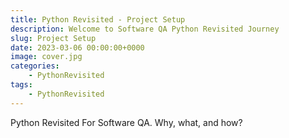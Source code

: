 ```yaml
---
title: Python Revisited - Project Setup
description: Welcome to Software QA Python Revisited Journey
slug: Project Setup
date: 2023-03-06 00:00:00+0000
image: cover.jpg
categories:
    - PythonRevisited
tags:
    - PythonRevisited
---
```


Python Revisited For Software QA. Why, what, and how?